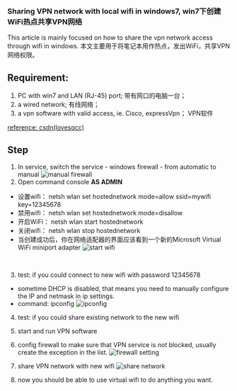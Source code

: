### Sharing VPN network with local wifi in windows7, win7下创建WiFi热点共享VPN网络

This article is mainly focused on how to share the vpn network access through wifi in windows.
本文主要用于将笔记本用作热点，发出WiFi，共享VPN网络权限。
## Requirement:
1. PC with win7 and LAN (RJ-45) port; 带有网口的电脑一台；
2. a wired network; 有线网络；
3. a vpn software with valid access, ie. Cisco, expressVpn； VPN软件

[reference: csdn(lovesqcc) ](http://blog.csdn.net/lovesqcc/article/details/38946285)

## Step
1. In service, switch the service - windows firewall - from automatic to manual
  ![](https://github.com/zj1926/toolbox/blob/master/troubleshooting/img/img4.PNG "manual firewall")
2. Open command console **AS ADMIN**
  * 设置wifi： netsh wlan set hostednetwork mode=allow ssid=mywifi key=12345678 
  * 禁用wifi： netsh wlan set hostednetwork mode=disallow 
  * 开启WiFi： netsh wlan start hostednetwork 
  * 关闭wifi： netsh wlan stop hostednetwork 
  * 当创建成功后，你在网络适配器的界面应该看到一个新的Microsoft Virtual WiFi miniport adapter
    ![](https://github.com/zj1926/toolbox/blob/master/troubleshooting/img/img1.PNG "start wifi")

    

3. test: if you could connect to new wifi with password 12345678
  * sometime DHCP is disabled, that means you need to manually configure the IP and netmask in ip settings.
  * command: ipconfig
      ![](https://github.com/zj1926/toolbox/blob/master/troubleshooting/img/img3.PNG "ipconfig")

4. test: if you could share existing network to the new wifi
5. start and run VPN software
6. config firewall to make sure that VPN service is not blocked, usually create the exception in the list.
  ![](https://github.com/zj1926/toolbox/blob/master/troubleshooting/img/img5.PNG "firewall setting")
7. share VPN network with new wifi
  ![](https://github.com/zj1926/toolbox/blob/master/troubleshooting/img/img2.PNG "share network")

8. now you should be able to use virtual wifi to do anything you want.



